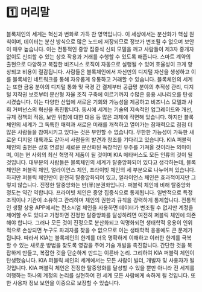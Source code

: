 # 1️⃣ 머리말

블록체인의 세계는 혁신과 변화로 가득 찬 영역입니다. 이 세상에서는 분산화가 핵심 원칙이며, 데이터는 분산 방식으로 많은 노드에 저장되므로 정보가 변조될 수 없으며 보안이 매우 높습니다. 이는 전통적인 중앙 집중식 신뢰 모델을 깨고 사람들이 제3자 중개자 없이도 신뢰할 수 있는 상호 작용과 거래를 수행할 수 있도록 해줍니다. 스마트 계약의 출현으로 다양하고 복잡한 비즈니스 로직이 자동으로 실행될 수 있어 효율성이 크게 향상되고 비용이 절감됩니다. 사람들은 블록체인에서 자신만의 디지털 자산을 생성하고 이를 블록체인 네트워크를 통해 자유롭게 유통하고 거래할 수 있습니다. 블록체인의 세계는 또한 금융 분야의 디지털 통화 및 국경 간 결제부터 공급망 분야의 추적성 관리, 디지털 저작권 보호부터 분산형 자율 조직 구축에 이르기까지 수많은 응용 시나리오를 탄생시켰습니다. 이는 다양한 산업에 새로운 기회와 가능성을 제공하고 비즈니스 모델과 사회 거버넌스의 혁신을 촉진합니다. 동시에 세계는 기술의 지속적인 업그레이드와 개선, 규제 정책의 적응, 보안 위험에 대한 대응 등 많은 과제에 직면해 있습니다. 하지만 블록체인의 세계가 그 독특한 매력과 새로운 미래를 개척하고 열어가는 잠재력으로 점점 더 많은 사람들을 참여시키고 있다는 것은 부인할 수 없습니다. 무한한 가능성이 가득한 새로운 디지털 대륙과도 같아서 사람들의 발견과 창조를 기다리고 있습니다. KIA 퍼블릭 체인의 출현은 상호 연결된 새로운 분산화된 독창적인 우주를 가져올 것이라는 의미이며, 이는 현 사회의 최신 혁명적 제품이 될 것이며 KIA 메타버스도 모든 인류의 것이 될 것입니다. 대부분의 사람들은 블록체인의 세계가 탈중앙화되어 있다고 생각하는데, 블록체인은 퍼블릭 체인, 얼라이언스 체인, 프라이빗 체인의 세 부분으로 나누어져 있습니다. 하지만 퍼블릭 체인만이 완전히 탈중앙화되어 있고, 얼라이언스 체인은 효과적이지만 그렇지 않습니다. 진정한 탈중앙화는 반(半)분권화입니다. 퍼블릭 체인에 비해 탈중앙화 정도는 약간 약합니다. 프라이빗 체인은 중앙 집중식으로 통제됩니다. 일반적으로 특정 조직이나 기관이 소유하고 관리하며 체인의 권한과 규칙을 강력하게 통제합니다. 전통적인 생활 상용 APP에서는 컨소시엄 체인을 사용하면 데이터가 변조될 수 없지만 계정을 제어할 수도 있다고 가정하면 진정한 탈중앙화를 달성하려면 여전히 퍼블릭 체인에 의존해야 합니다. 그러나 모든 것이 진정으로 분산화되고 익명화되면 생태학적 응용이 인위적으로 손상되면 누구도 파괴자를 찾을 수 없으므로 이는 생태학적 응용에도 큰 문제가 됩니다. 따라서 KIA는 블록체인의 한계를 더욱 명확하게 이해하고 이러한 한계를 극복할 수 있는 새로운 방법을 찾도록 영감을 주어 기술 개발을 촉진합니다. 간단한 것을 복잡하게 만들고, 복잡한 것을 단순하게 만드는 이른바 논리. 그리하여 KIA 퍼블릭 체인이 탄생했습니다. KIA 퍼블릭 체인의 세계에서는 모든 사람이 빌더, 개발자 및 사용자가 될 것입니다. KIA 퍼블릭 체인은 진정한 탈중앙화를 달성할 수 있을 뿐만 아니라 전 세계를 여행하는 하나의 계정의 논리를 실현하여 전 세계 모든 사람에게 속하게 될 것입니다. 또한 사용자 정보 보안을 이중으로 보장할 수 있습니다.
